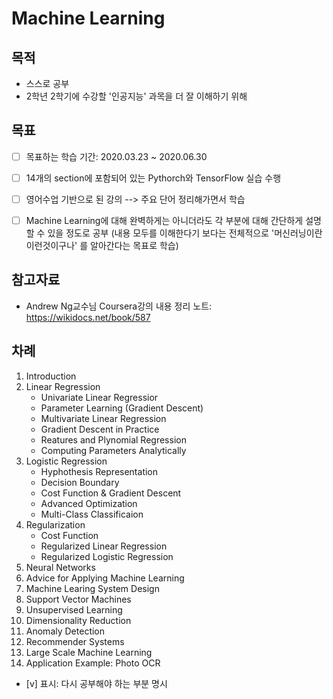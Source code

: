 # Machine Learning

## 목적
- 스스로 공부
- 2학년 2학기에 수강할 '인공지능' 과목을 더 잘 이해하기 위해

## 목표
- [ ] 목표하는 학습 기간: 2020.03.23 ~ 2020.06.30
- [ ] 14개의 section에 포함되어 있는 Pythorch와 TensorFlow 실습 수행
- [ ] 영어수업 기반으로 된 강의 --> 주요 단어 정리해가면서 학습
- [ ] Machine Learning에 대해 완벽하게는 아니더라도 각 부분에 대해 간단하게 설명할 수 있을 정도로 공부
(내용 모두를 이해한다기 보다는 전체적으로 '머신러닝이란 이런것이구나' 를 알아간다는 목표로 학습)


## 참고자료
- Andrew Ng교수님 Coursera강의 내용 정리 노트: <https://wikidocs.net/book/587>

## 차례
01. Introduction
02. Linear Regression
	- Univariate Linear Regressior
	- Parameter Learning (Gradient Descent)
	- Multivariate Linear Regression
	- Gradient Descent in Practice
	- Reatures and Plynomial Regression
	- Computing Parameters Analytically
03. Logistic Regression
	- Hyphothesis Representation
	- Decision Boundary
	- Cost Function & Gradient Descent
	- Advanced Optimization
	- Multi-Class Classificaion
04. Regularization
	- Cost Function
	- Regularized Linear Regression
	- Regularized Logistic Regression
05. Neural Networks
06. Advice for Applying Machine Learning
07. Machine Learing System Design
08. Support Vector Machines
09. Unsupervised Learning
10. Dimensionality Reduction
11. Anomaly Detection
12. Recommender Systems
13. Large Scale Machine Learning
14. Application Example: Photo OCR


- [v] 표시: 다시 공부해야 하는 부분 명시